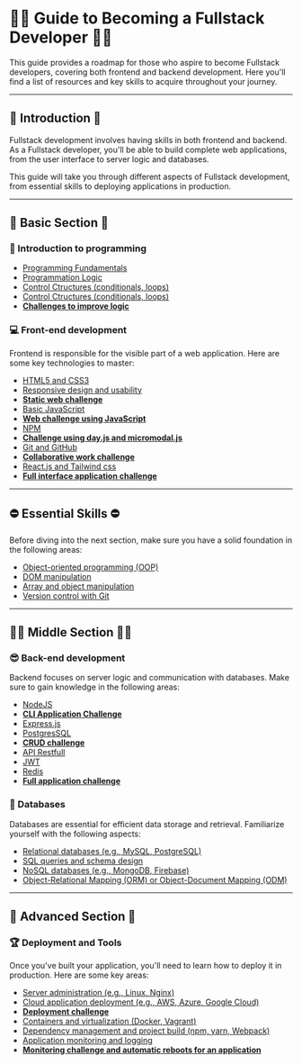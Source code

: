 # 👩‍💻 Guide to Becoming a Fullstack Developer 👩‍💻

This guide provides a roadmap for those who aspire to become Fullstack developers, covering both frontend and backend development. Here you'll find a list of resources and key skills to acquire throughout your journey.


---


## 📖 Introduction 📖

Fullstack development involves having skills in both frontend and backend. As a Fullstack developer, you'll be able to build complete web applications, from the user interface to server logic and databases.

This guide will take you through different aspects of Fullstack development, from essential skills to deploying applications in production.


---


## 👶 Basic Section 👶

### 🚀 Introduction to programming 

- [Programming Fundamentals](https://github.com/piparcode)
- [Programmation Logic](https://github.com/piparcode)
- [Control Ctructures (conditionals, loops)](https://github.com/piparcode)
- [Control Ctructures (conditionals, loops)](https://github.com/piparcode)
- **[Challenges to improve logic](https://github.com/piparcode)**

### 💻 Front-end development 

Frontend is responsible for the visible part of a web application. Here are some key technologies to master:

- [HTML5 and CSS3](https://github.com/piparcode)
- [Responsive design and usability](https://github.com/piparcode)
- **[Static web challenge](https://github.com/piparcode)**
- [Basic JavaScript](https://github.com/piparcode)
- **[Web challenge using JavaScript](https://github.com/piparcode)**
- [NPM](https://github.com/piparcode)
- **[Challenge using day.js and micromodal.js](https://github.com/piparcode)**
- [Git and GitHub](https://github.com/piparcode)
- **[Collaborative work challenge](https://github.com/piparcode)**
- [React.js and Tailwind css](https://github.com/piparcode)
- **[Full interface application challenge](https://github.com/piparcode)**


---


## ⛔ Essential Skills ⛔

Before diving into the next section, make sure you have a solid foundation in the following areas:

- [Object-oriented programming (OOP)](https://github.com/piparcode)
- [DOM manipulation](https://github.com/piparcode)
- [Array and object manipulation](https://github.com/piparcode)
- [Version control with Git](https://github.com/piparcode)


---


## 👩‍🎓 Middle Section 👨‍🎓

### 😎 Back-end development 

Backend focuses on server logic and communication with databases. Make sure to gain knowledge in the following areas:

- [NodeJS](https://github.com/piparcode)
- **[CLI Application Challenge](https://github.com/piparcode)**
- [Express.js](https://github.com/piparcode)
- [PostgresSQL](https://github.com/piparcode)
- **[CRUD challenge](https://github.com/piparcode)**
- [API Restfull](https://github.com/piparcode)
- [JWT](https://github.com/piparcode)
- [Redis](https://github.com/piparcode)
- **[Full application challenge](https://github.com/piparcode)**

### 📃 Databases

Databases are essential for efficient data storage and retrieval. Familiarize yourself with the following aspects:

- [Relational databases (e.g., MySQL, PostgreSQL)](https://github.com/piparcode)
- [SQL queries and schema design](https://github.com/piparcode)
- [NoSQL databases (e.g., MongoDB, Firebase)](https://github.com/piparcode)
- [Object-Relational Mapping (ORM) or Object-Document Mapping (ODM)](https://github.com/piparcode)


---


## 👴 Advanced Section 👴

### 🏆 Deployment and Tools

Once you've built your application, you'll need to learn how to deploy it in production. Here are some key areas:

- [Server administration (e.g., Linux, Nginx)](https://github.com/piparcode)
- [Cloud application deployment (e.g., AWS, Azure, Google Cloud)](https://github.com/piparcode)
- **[Deployment challenge](https://github.com/piparcode)**
- [Containers and virtualization (Docker, Vagrant)](https://github.com/piparcode)
- [Dependency management and project build (npm, yarn, Webpack)](https://github.com/piparcode)
- [Application monitoring and logging](https://github.com/piparcode)
- **[Monitoring challenge and automatic reboots for an application](https://github.com/piparcode)**




